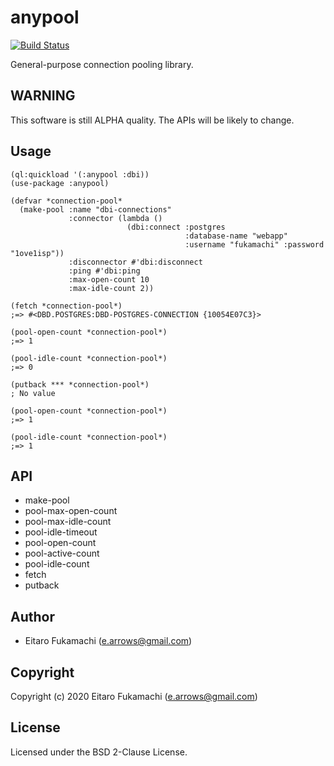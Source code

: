 # anypool

[![Build Status](https://github.com/fukamachi/anypool/workflows/CI/badge.svg)](https://github.com/fukamachi/anypool/actions?query=workflow%3ACI)

General-purpose connection pooling library.

## WARNING

This software is still ALPHA quality. The APIs will be likely to change.

## Usage

```common-lisp
(ql:quickload '(:anypool :dbi))
(use-package :anypool)

(defvar *connection-pool*
  (make-pool :name "dbi-connections"
             :connector (lambda ()
                          (dbi:connect :postgres
                                       :database-name "webapp"
                                       :username "fukamachi" :password "1ove1isp"))
             :disconnector #'dbi:disconnect
             :ping #'dbi:ping
             :max-open-count 10
             :max-idle-count 2))

(fetch *connection-pool*)
;=> #<DBD.POSTGRES:DBD-POSTGRES-CONNECTION {10054E07C3}>

(pool-open-count *connection-pool*)
;=> 1

(pool-idle-count *connection-pool*)
;=> 0

(putback *** *connection-pool*)
; No value

(pool-open-count *connection-pool*)
;=> 1

(pool-idle-count *connection-pool*)
;=> 1
```

## API

- make-pool
- pool-max-open-count
- pool-max-idle-count
- pool-idle-timeout
- pool-open-count
- pool-active-count
- pool-idle-count
- fetch
- putback

## Author

* Eitaro Fukamachi (e.arrows@gmail.com)

## Copyright

Copyright (c) 2020 Eitaro Fukamachi (e.arrows@gmail.com)

## License

Licensed under the BSD 2-Clause License.
